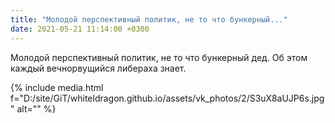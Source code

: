 ```yaml
---
title: "Молодой перспективный политик, не то что бункерный..."
date: 2021-05-21 11:14:00 +0300
---
```


Молодой перспективный политик, не то что бункерный дед. Об этом каждый вечнорвущийся либераха знает.

{% include media.html f="D:/site/GiT/whiteldragon.github.io/assets/vk_photos/2/S3uX8aUJP6s.jpg" alt="" %}
